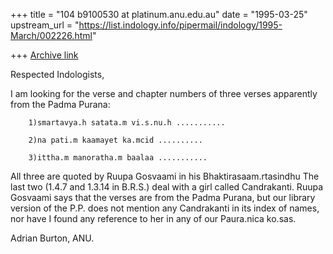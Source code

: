 +++
title = "104 b9100530 at platinum.anu.edu.au"
date = "1995-03-25"
upstream_url = "https://list.indology.info/pipermail/indology/1995-March/002226.html"

+++
[Archive link](https://list.indology.info/pipermail/indology/1995-March/002226.html)

Respected Indologists,

I am looking for the verse and chapter numbers of three verses apparently
from the Padma Purana:

        1)smartavya.h satata.m vi.s.nu.h ...........

        2)na pati.m kaamayet ka.mcid ..........

        3)ittha.m manoratha.m baalaa ...........

All three are quoted by Ruupa Gosvaami in his Bhaktirasaam.rtasindhu
The last two (1.4.7 and 1.3.14 in B.R.S.)  deal with a girl called Candrakanti.  Ruupa
Gosvaami says that the verses are from the Padma Purana, but our library version  of the P.P.
does not mention any Candrakanti in its index of names, nor have I found any reference
to her in any of our Paura.nica ko.sas.

Adrian Burton, ANU.






